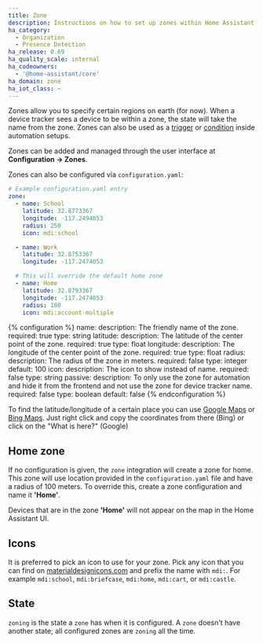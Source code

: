 ```yaml
---
title: Zone
description: Instructions on how to set up zones within Home Assistant.
ha_category:
  - Organization
  - Presence Detection
ha_release: 0.69
ha_quality_scale: internal
ha_codeowners:
  - '@home-assistant/core'
ha_domain: zone
ha_iot_class: ~
---
```


Zones allow you to specify certain regions on earth (for now). When a device tracker sees a device to be within a zone, the state will take the name from the zone. Zones can also be used as a [trigger](/getting-started/automation-trigger/#zone-trigger) or [condition](/getting-started/automation-condition/#zone-condition) inside automation setups.

Zones can be added and managed through the user interface at **Configuration -> Zones**. 

Zones can also be configured via `configuration.yaml`:

```yaml
# Example configuration.yaml entry
zone:
  - name: School
    latitude: 32.8773367
    longitude: -117.2494053
    radius: 250
    icon: mdi:school

  - name: Work
    latitude: 32.8753367
    longitude: -117.2474053

  # This will override the default home zone
  - name: Home
    latitude: 32.8793367
    longitude: -117.2474053
    radius: 100
    icon: mdi:account-multiple
```

{% configuration %}
name:
  description: The friendly name of the zone.
  required: true
  type: string
latitude:
  description: The latitude of the center point of the zone.
  required: true
  type: float
longitude:
  description: The longitude of the center point of the zone.
  required: true
  type: float
radius:
  description: The radius of the zone in meters.
  required: false
  type: integer
  default: 100
icon:
  description: The icon to show instead of name.
  required: false
  type: string
passive:
  description: To only use the zone for automation and hide it from the frontend and not use the zone for device tracker name.
  required: false
  type: boolean
  default: false
{% endconfiguration %}

To find the latitude/longitude of a certain place you can use [Google Maps](https://www.google.com/maps/) or [Bing Maps](https://www.bing.com/maps). Just right click and copy the coordinates from there (Bing) or click on the "What is here?" (Google)

## Home zone

If no configuration is given, the `zone` integration will create a zone for home. This zone will use location provided in the `configuration.yaml` file and have a radius of 100 meters. To override this, create a zone configuration and name it **'Home'**.

<div class='note'>

Devices that are in the zone **'Home'** will not appear on the map in the Home Assistant UI.

</div>

## Icons

It is preferred to pick an icon to use for your zone. Pick any icon that you can find on [materialdesignicons.com](https://materialdesignicons.com/) and prefix the name with `mdi:`. For example `mdi:school`, `mdi:briefcase`, `mdi:home`, `mdi:cart`, or `mdi:castle`.

## State

`zoning` is the state a `zone` has when it is configured. A `zone` doesn't have another state; all configured zones are `zoning` all the time.
